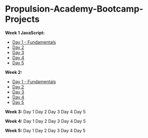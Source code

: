 # Propulsion-Academy-Bootcamp-Projects

**Week 1 JavaScript:**
  - [Day 1 - Fundamentals](Week1/Day1)
  - [Day 2](Week1/Day2) 
  - [Day 3](Week1/Day3)
  - [Day 4](Week1/Day4)
  - [Day 5](Week1/Day5)
  
**Week 2:**
  - [Day 1 - Fundamentals](Week2/Day1)
  - [Day 2](Week2/Day2) 
  - [Day 3](Week2/Day3)
  - [Day 4](Week2/Day4)
  - [Day 5](Week2/Day5)
  
**Week 3:**
  Day 1
  Day 2
  Day 3
  Day 4
  Day 5

**Week 4:**
  Day 1
  Day 2
  Day 3
  Day 4
  Day 5
  
**Week 5:**
  Day 1
  Day 2
  Day 3
  Day 4
  Day 5
